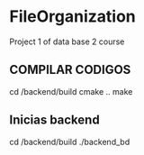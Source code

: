 # FileOrganization
Project 1 of data base 2 course


## COMPILAR CODIGOS
cd /backend/build
cmake ..
make 

## Inicias backend
cd /backend/build
./backend_bd
